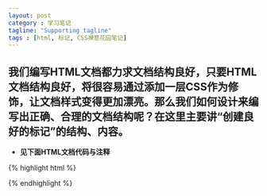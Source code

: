 ```yaml
---
layout: post
category : 学习笔记
tagline: "Supporting tagline"
tags : [html, 标记, CSS禅意花园笔记]
---
```


## 我们编写HTML文档都力求文档结构良好，只要HTML文档结构良好，将很容易通过添加一层CSS作为修饰，让文档样式变得更加漂亮。那么我们如何设计来编写出正确、合理的文档结构呢？在这里主要讲“创建良好的标记”的结构、内容。

+ **见下面HTML文档代码与注释**

<!--break-->

{% highlight html %}
<!-- 
->选择DOCTYPE 

这个是健壮文档所必需的，目的是告诉浏览器或者其他用户代理知道你要使用的HTML语言的类型
在编写HTML时要做的第一件事 From "the zen of CSS desgin" ; 1.1.2 ; P11
-->
<!DOCTYPE html PUBLIC "-//W3C//DTD XHTML 1.0 Strict//EN" 
	"http://www.w3.org/TR/xhtml1/DTD/xhtml1-strict.dtd">
<!-- 
->指定语言和字符集

将HTML文档指定为某一种人类的语言。Google和其他搜索引擎会根据搜索请求的语言来过滤搜索结果，可以使得搜索引擎带来的流量。
-->
<!-- 设置文档的XML语言，这里设置为简体中文的ISO代码zh-cn-->
<html xmlns="http://www.w3.org/1999/xhtml" xml:lang="zh-cn">
	<!-- html 部分 -->
<head>
	<!-- 设置文档的字符集，这里为utf-8-->
	<!--
    utf-8是一种Unicode,Unicode则是一种流行的国际性编码方案，所带来的好处就是不同字符集的多种语言，
    将能够共存在同一张页面中，目前唯一阻碍utf-8在web中广泛使用的就是，一些古老的，没有考虑
    到国际化需求的服务器软件以及页面开发工具并不支持uft-8.目前各种浏览器在处理utf-8时都没有
    任何问题，所以在用户端这边并不是问题，问题出现在服务器端。若文档的主要语言是中文，那么
    指定一个更加明确的字符集可能更好些。
  	-->
	<meta http-equiv="Content-Type" content="text/html; charset=utf-8" />
	<!--以下3个meta不是必须的，作用是一些说明以及增加搜索引擎带来的流量-->
	<meta name="author" content="Spy"/>
	<meta name="keywords" content="design, css , web"/>
	<meta name="description" content="some description"/>
	<!--
	->指定标题
	
  	title的作用就是用来描述页面内容，当访客保存至收藏夹时，内容作为描述同样
  	保存在浏览器中；搜索引擎也对title元素中包含的关键字格外感兴趣，因此可以明显提高
  	页面在搜索引擎中的排名，标题极具描述性地概括该页面的内容。
  	-->
	<title>这是个示例</title>
</head>
<body>
<!-- 这里编写web文档的内容 -->
</body>
</html>
{% endhighlight %}